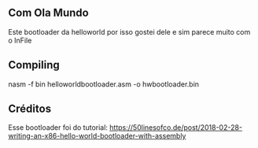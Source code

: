 ## Com Ola Mundo
Este bootloader da helloworld por isso gostei dele e sim parece muito com o InFile

## Compiling
nasm -f bin helloworldbootloader.asm -o hwbootloader.bin

## Créditos
Esse bootloader foi do tutorial: https://50linesofco.de/post/2018-02-28-writing-an-x86-hello-world-bootloader-with-assembly